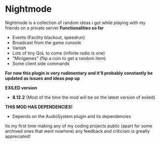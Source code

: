 
# Nightmode

Nightmode is a collection of random ideas i got while playing with my friends on a private server
**Functionalities so far**
- Events (Facility blackout, speedrun) 
- Broadcast from the game console 
- Vanish 
- Lots of tiny QoL to come (infinite radio is one)
- "Minigames" (flip a coin to get a random item)
- Some client side commands

**For now this plugin is very rudimentary and it'll probably constantly be updated as issues and ideas pop up**

**EXILED version**
- **8.12.2** (Most of the time the mod will be on the latest version of exiled)

**THIS MOD HAS DEPENDENCIES!** 
- Depends on the AudioSystem plugin and its dependencies

Its my first time making any of my coding projects public (apart for some archived ones that went nowhere) any feedback and criticism is greatly appreciated!
